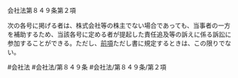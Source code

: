 会社法第８４９条第２項

次の各号に掲げる者は、株式会社等の株主でない場合であっても、当事者の一方を補助するため、当該各号に定める者が提起した責任追及等の訴えに係る訴訟に参加することができる。ただし、[前項](会社法＿＿＿＿第８４９条第１項)ただし書に規定するときは、この限りでない。

#会社法
#会社法/第８４９条
#会社法/第８４９条/第２項

